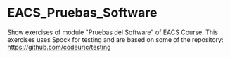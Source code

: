 # EACS_Pruebas_Software
Show exercises of module "Pruebas del Software" of EACS Course.
This exercises uses Spock for testing and are based on some of the repository:
https://github.com/codeurjc/testing
